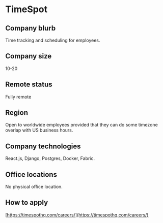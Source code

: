 # TimeSpot

## Company blurb

Time tracking and scheduling for employees.

## Company size

10-20

## Remote status

Fully remote

## Region

Open to worldwide employees provided that they can do some timezone
overlap with US business hours.

## Company technologies

React.js, Django, Postgres, Docker, Fabric.

## Office locations

No physical office location.

## How to apply

[https://timespothq.com/careers/](https://timespothq.com/careers/)
